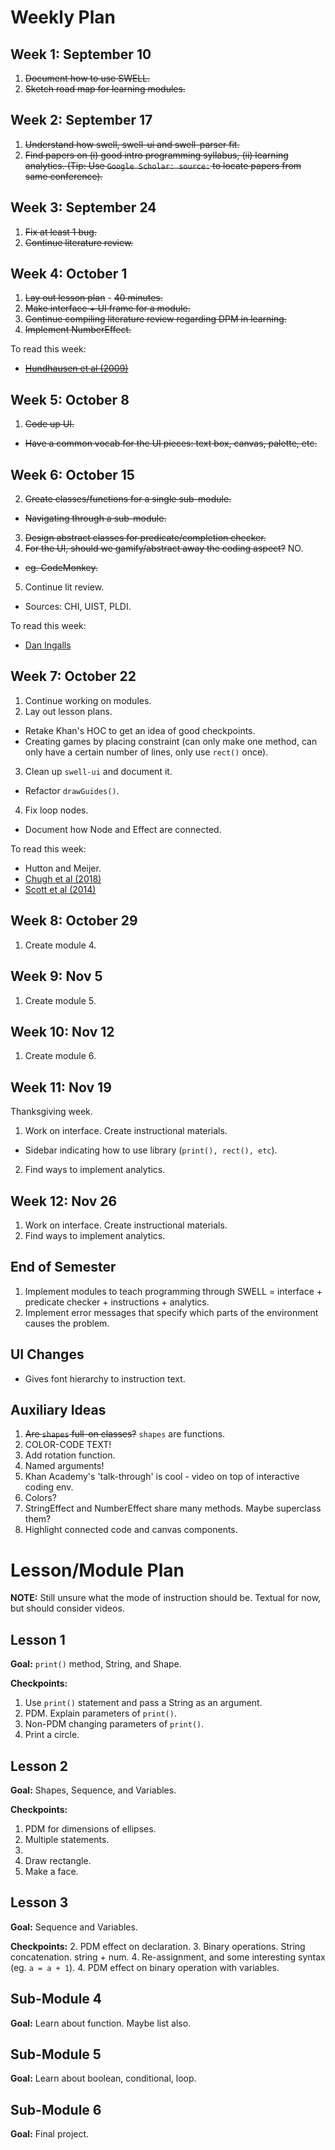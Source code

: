 # Weekly Plan

## Week 1: September 10
1. ~~Document how to use SWELL.~~
2. ~~Sketch road map for learning modules.~~

## Week 2: September 17
1. ~~Understand how swell, swell-ui and swell-parser fit.~~
2. ~~Find papers on (i) good intro programming syllabus, (ii) learning analytics. (Tip: Use `Google Scholar: source:` to locate papers from same conference).~~

## Week 3: September 24
1. ~~Fix at least 1 bug.~~
3. ~~Continue literature review.~~

## Week 4: October 1
1. ~~Lay out lesson plan~~ - ~~40 minutes.~~
2. ~~Make interface + UI frame for a module.~~
4. ~~Continue compiling literature review regarding DPM in learning.~~
5. ~~Implement NumberEffect.~~

To read this week:
- [~~Hundhausen et al (2009)~~](http://citeseerx.ist.psu.edu/viewdoc/download?doi=10.1.1.128.4081&rep=rep1&type=pdf)

## Week 5: October 8
1. ~~Code up UI.~~
- ~~Have a common vocab for the UI pieces: text box, canvas, palette, etc.~~

## Week 6: October 15
2. ~~Create classes/functions for a single sub-module.~~
- ~~Navigating through a sub-module.~~
3. ~~Design abstract classes for predicate/completion checker.~~
4. ~~For the UI, should we gamify/abstract away the coding aspect?~~ NO.
- ~~eg. CodeMonkey.~~
5. Continue lit review.
- Sources: CHI, UIST, PLDI.

To read this week:
- [Dan Ingalls](https://www.youtube.com/watch?v=QTJRwKOFddc&feature=youtu.be)

## Week 7: October 22
1. Continue working on modules.
2. Lay out lesson plans.
- Retake Khan's HOC to get an idea of good checkpoints.
- Creating games by placing constraint (can only make one method, can only have a certain number of lines, only use `rect()` once).
3. Clean up `swell-ui` and document it.
- Refactor `drawGuides()`.
4. Fix loop nodes.
- Document how Node and Effect are connected.

To read this week:
- Hutton and Meijer.
- [Chugh et al (2018)](http://lara.epfl.ch/~kuncak/papers/MayerETAL18BidirectionalEvaluation.pdf)
- [Scott et al (2014)](https://groups.csail.mit.edu/mug/pubs/Scott2014DirectManipulation.pdf)

## Week 8: October 29
1. Create module 4.

## Week 9: Nov 5
1. Create module 5.

## Week 10: Nov 12
1. Create module 6.

## Week 11: Nov 19
Thanksgiving week.
1. Work on interface. Create instructional materials.
- Sidebar indicating how to use library (`print(), rect(), etc`).
2. Find ways to implement analytics.

## Week 12: Nov 26
1. Work on interface. Create instructional materials.
2. Find ways to implement analytics.

## End of Semester
1. Implement modules to teach programming through SWELL = interface + predicate checker + instructions + analytics.
2. Implement error messages that specify which parts of the environment causes the problem.

## UI Changes
- Gives font hierarchy to instruction text.

## Auxiliary Ideas
1. ~~Are `shapes` full-on classes?~~ `shapes` are functions.
21. COLOR-CODE TEXT!
14. Add rotation function.
16. Named arguments!
17. Khan Academy's 'talk-through' is cool - video on top of interactive coding env.
18. Colors?
19. StringEffect and NumberEffect share many methods. Maybe superclass them?
20. Highlight connected code and canvas components.

# Lesson/Module Plan
**NOTE:** Still unsure what the mode of instruction should be. Textual for now, but should consider videos.

## Lesson 1

**Goal:** `print()` method, String, and Shape.

**Checkpoints:**
1. Use `print()` statement and pass a String as an argument.
2. PDM. Explain parameters of `print()`.
3. Non-PDM changing parameters of `print()`.
4. Print a circle.

## Lesson 2

**Goal:** Shapes, Sequence, and Variables.

**Checkpoints:**
1. PDM for dimensions of ellipses.
2. Multiple statements.
3.
4. Draw rectangle.
5. Make a face.

## Lesson 3

**Goal:** Sequence and Variables.

**Checkpoints:**
2. PDM effect on declaration.
3. Binary operations. String concatenation. string + num.
4. Re-assignment, and some interesting syntax (eg. `a = a + 1`).
4. PDM effect on binary operation with variables.

## Sub-Module 4

**Goal:** Learn about function. Maybe list also.

## Sub-Module 5

**Goal:** Learn about boolean, conditional, loop.

## Sub-Module 6

**Goal:** Final project.
